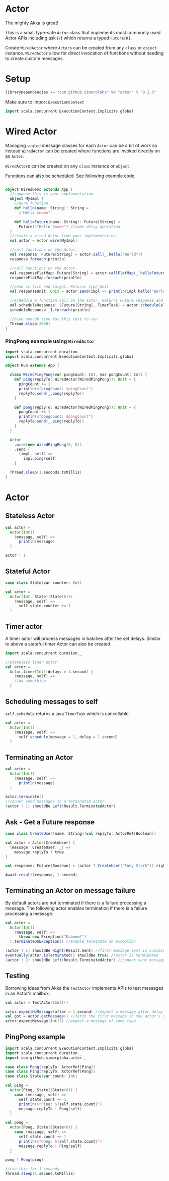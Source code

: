 # Actor


The mighty [Akka](https://github.com/akka/akka) is great! 

This is a small type-safe `Actor` class that implements most commonly used Actor APIs
including ask (`?`) which returns a typed `Future[R]`.

Create `WiredActor` where `Actor`s can be created from any `class` or `object` instance.
`WiredActor` allow for direct invocation of functions without needing 
to create custom messages.

# Setup
```scala
libraryDependencies += "com.github.simerplaha" %% "actor" % "0.2.3"
```
Make sure to import `ExecutionContext`
```scala
import scala.concurrent.ExecutionContext.Implicits.global
```

# Wired Actor
Managing `sealed` message classes for each `Actor` can be a bit of work so instead `WiredActor`
can be created where functions are invoked directly on an `Actor`. 

`WiredActor`s can be created on any `class` instance or `object`.

Functions can also be scheduled. See following example code.

```scala

object WiredDemo extends App {
  //suppose this is your implementation
  object MyImpl {
    //pure function
    def hello(name: String): String =
      s"Hello $name"

    def helloFuture(name: String): Future[String] =
      Future(s"Hello $name") //some delay operation
  }
  //create a wired Actor from your implementation
  val actor = Actor.wire(MyImpl)

  //call functions on the Actor.
  val response: Future[String] = actor.call(_.hello("World"))
  response.foreach(println)

  //call functions on the Actor.
  val responseFlatMap: Future[String] = actor.callFlatMap(_.helloFuture("World from Future"))
  responseFlatMap.foreach(println)

  //send is fire and forget. Returns type Unit
  val responseUnit: Unit = actor.send(impl => println(impl.hello("World again!")))

  //schedule a function call on the actor. Returns Future response and TimerTask to cancel.
  val scheduleResponse: (Future[String], TimerTask) = actor.scheduleCall(delay = 1.second)(_.hello("World!!"))
  scheduleResponse._1.foreach(println)

  //Give enough time for this test to run
  Thread.sleep(2000)
}
```
### PingPong example using `WiredActor`
```scala
import scala.concurrent.duration._
import scala.concurrent.ExecutionContext.Implicits.global

object Run extends App {

  class WiredPingPong(var pingCount: Int, var pongCount: Int) {
    def ping(replyTo: WiredActor[WiredPingPong]): Unit = {
      pingCount += 1
      println(s"pingCount: $pingCount")
      replyTo.send(_.pong(replyTo))
    }

    def pong(replyTo: WiredActor[WiredPingPong]): Unit = {
      pongCount += 1
      println(s"pongCount: $pongCount")
      replyTo.send(_.ping(replyTo))
    }
  }

  Actor
    .wire(new WiredPingPong(0, 0))
    .send {
      (impl, self) =>
        impl.ping(self)
    }

  Thread.sleep(1.seconds.toMillis)
}
```


# Actor

## Stateless Actor

```scala
val actor =
  Actor[Int](
    (message, self) =>
      println(message)
  )

actor ! 1
```

## Stateful Actor
```scala
case class State(var counter: Int)

val actor =
  Actor[Int, State](State(0))(
    (message, self) =>
      self.state.counter += 1
  )
```

## Timer actor
A timer actor will process messages in batches after the set delays. Similar to above a stateful timer Actor
can also be created.

```scala
import scala.concurrent.duration._

//stateless timer actor
val actor =
  Actor.timer[Int](delays = 1.second) {
    (message, self) =>
    //do something
  }
```

## Scheduling messages to self
`self.schedule` returns a java `TimerTask` which is cancellable.

```scala
val actor =
  Actor[Int](
    (message, self) =>
      self.schedule(message = 1, delay = 1.second)  
  )
```


## Terminating an Actor

```scala
val actor =
  Actor[Int](
    (message, self) =>
      println(message)
  )

actor.terminate()
//cannot send messages to a terminated actor.
(actor ! 1) shouldBe Left(Result.TerminatedActor)
```

## Ask - Get a Future response
```scala
case class CreateUser(name: String)(val replyTo: ActorRef[Boolean])

val actor = Actor[CreateUser] {
  (message: CreateUser, _) =>
    message.replyTo ! true
}

val response: Future[Boolean] = (actor ? CreateUser("Tony Stark")).right.get

Await.result(response, 1.second)
```

## Terminating an Actor on message failure
By default actors are not terminated if there is a failure processing a message. The
following actor enables termination if there is a failure processing a message.
 
```scala
val actor =
  Actor[Int](
    (message, self) =>
      throw new Exception("Kaboom!")
  ).terminateOnException() //enable terminate on exception

(actor ! 1) shouldBe Right(Result.Sent) //first message sent is successful
eventually(actor.isTerminated() shouldBe true) //actor is terminated
(actor ! 2) shouldBe Left(Result.TerminatedActor) //cannot sent messages to a terminated actor
```

## Testing
Borrowing ideas from Akka the `TestActor` implements APIs to test messages in an Actor's mailbox.

```scala
val actor = TestActor[Int]()

actor.expectNoMessage(after = 1.second) //expect a message after delay in the Actor's mailbox
val got = actor.getMessage() //fetch the first message in the actor's mailbox
actor.expectMessage[Int]() //expect a message of some type
```

## PingPong example

```scala
import scala.concurrent.ExecutionContext.Implicits.global
import scala.concurrent.duration._
import com.github.simerplaha.actor._

case class Pong(replyTo: ActorRef[Ping])
case class Ping(replyTo: ActorRef[Pong])
case class State(var count: Int)

val ping =
  Actor[Ping, State](State(0)) {
    case (message, self) =>
      self.state.count += 1
      println(s"Ping: ${self.state.count}")
      message.replyTo ! Pong(self)
  }

val pong =
  Actor[Pong, State](State(0)) {
    case (message, self) =>
      self.state.count += 1
      println(s"Pong: ${self.state.count}")
      message.replyTo ! Ping(self)
  }

pong ! Pong(ping)

//run this for 1 seconds
Thread.sleep(1.second.toMillis)
```